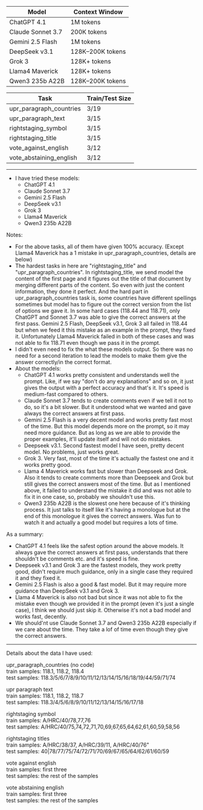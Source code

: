 
| Model                |  Context Window     |
|----------------------|---------------------|
| ChatGPT 4.1          | 1M tokens           |
| Claude Sonnet 3.7    | 200K tokens         |
| Gemini 2.5 Flash     | 1M tokens           |
| DeepSeek v3.1        | 128K–200K tokens    |
| Grok 3               | 128K+ tokens        |
| Llama4 Maverick      | 128K+ tokens        |
| Qwen3 235b A22B      | 128K–200K tokens    |




| Task                     | Train/Test Size |
|--------------------------|-----------------|
| upr_paragraph_countries  | 3/19            |
| upr_paragraph_text       | 3/15            |
| rightstaging_symbol      | 3/15            |
| rightstaging_title       | 3/15            |
| vote_against_english     | 3/12            |
| vote_abstaining_english  | 3/12            |
---
- I have tried these models:
    - ChatGPT 4.1
    - Claude Sonnet 3.7
    - Gemini 2.5 Flash
    - DeepSeek v3.1
    - Grok 3
    - Llama4 Maverick
    - Qwen3 235b A22B

Notes:

- For the above tasks, all of them have given 100% accuracy. (Except Llama4 Maverick has a 1 mistake in upr_paragraph_countries, details are below)
- The hardest tasks in here are "rightstaging_title" and "upr_paragraph_countries". In rightstaging_title, we send model the content of the first page and it figures out the title of that document by merging different parts of the content. So even with just the content information, they done it perfect. And the hard part in upr_paragraph_countries task is, some countries have different spellings sometimes but model has to figure out the correct version from the list of options we gave it. In some hard cases (118.44 and 118.71), only ChatGPT and Sonnet 3.7 was able to give the correct answers at the first pass. Gemini 2.5 Flash, DeepSeek v3.1, Grok 3 all failed in 118.44 but when we feed it this mistake as an example in the prompt, they fixed it. Unfortunately Llama4 Maverick failed in both of these cases and was not able to fix 118.71 even though we pass it in the prompt.
- I didn't even need to fix the what these models output. So there was no need for a second iteration to lead the models to make them give the answer correctly/in the correct format.
- About the models:
    - ChatGPT 4.1 works pretty consistent and understands well the prompt. Like, if we say "don't do any explanations" and so on, it just gives the output with a perfect accuracy and that's it. It's speed is medium-fast compared to others.
    - Claude Sonnet 3.7 tends to create comments even if we tell it not to do, so it's a bit slower. But it understood what we wanted and gave always the correct answers at first pass. 
    - Gemini 2.5 Flash is a very decent model and works pretty fast most of the time. But this model depends more on the prompt, so it may need more guidance. But as long as we are able to provide the proper examples, it'll update itself and will not do mistakes.
    - Deepseek v3.1. Second fastest model I have seen, pretty decent model. No problems, just works great.
    - Grok 3. Very fast, most of the time it's actually the fastest one and it works pretty good.
    - Llama 4 Maverick works fast but slower than Deepseek and Grok. Also it tends to create comments more than Deepseek and Grok but still gives the correct answers most of the time. But as I mentioned above, it failed to understand the mistake it did and was not able to fix it in one case, so, probably we shouldn't use this.
    - Qwen3 235b A22B is the slowest one here because of it's thinking process. It just talks to itself like it's having a monologue but at the end of this monologue it gives the correct answers. Was fun to watch it and actually a good model but requires a lots of time.

As a summary:
- ChatGPT 4.1 feels like the safest option around the above models. It always gave the correct answers at first pass, understands that there shouldn't be comments etc. and it's speed is fine.
- Deepseek v3.1 and Grok 3 are the fastest models, they work pretty good, didn't require much guidance, only in a single case they required it and they fixed it.
- Gemini 2.5 Flash is also a good & fast model. But it may require more guidance than DeepSeek v3.1 and Grok 3.
- Llama 4 Maverick is also not bad but since it was not able to fix the mistake even though we provided it in the prompt (even it's just a single case), I think we should just skip it. Otherwise it's not a bad model and works fast, decently.
- We should'nt use Claude Sonnet 3.7 and Qwen3 235b A22B especially if we care about the time. They take a lof of time even though they give the correct answers.

---

Details about the data I have used:

upr_paragraph_countries (no code)  
train samples: 118.1, 118.2, 118.4  
test samples: 118.3/5/6/7/8/9/10/11/12/13/14/15/16/18/19/44/59/71/74

upr paragraph text  
train samples: 118.1, 118.2, 118.7  
test samples: 118.3/4/5/6/8/9/10/11/12/13/14/15/16/17/18

rightstaging symbol  
train samples: A/HRC/40/78,77,76  
test samples: A/HRC/40/75,74,72,71,70,69,67,65,64,62,61,60,59,58,56

rightstaging titles  
train samples: A/HRC/38/37, A/HRC/39/11, A/HRC/40/76"  
test samples: 40|78/77/75/74/72/71/70/69/67/65/64/62/61/60/59


vote against english  
train samples: first three  
test samples: the rest of the samples


vote abstaining english  
train samples: first three  
test samples: the rest of the samples
